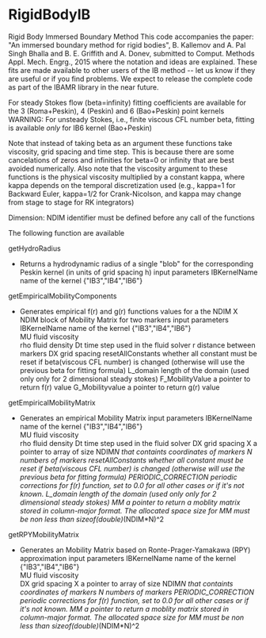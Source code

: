 # RigidBodyIB
Rigid Body Immersed Boundary Method
This code accompanies the paper:
"An immersed boundary method for rigid bodies", B. Kallemov and A. Pal Singh Bhalla and B. E. Griffith and A. Donev, submitted to Comput. Methods Appl. Mech. Engrg., 2015
where the notation and ideas are explained.
These fits are made available to other users of the IB method -- let us know if they are useful or if you find problems.
We expect to release the complete code as part of the IBAMR library in the near future.
 
For steady Stokes flow (beta=infinity) fitting coefficients are available for the
3 (Roma+Peskin), 4 (Peskin) and 6 (Bao+Peskin) point kernels
WARNING: For unsteady Stokes, i.e., finite viscous CFL number beta, fitting is available *only* for IB6 kernel (Bao+Peskin)
 
Note that instead of taking beta as an argument these functions take viscosity, grid spacing and time step.
This is because there are some cancelations of zeros and infinities for beta=0 or infinity that are best avoided numerically.
Also note that the viscosity argument to these functions is the physical viscosity multiplied by a constant kappa,
where kappa depends on the temporal discretization used
(e.g., kappa=1 for Backward Euler, kappa=1/2 for Crank-Nicolson, and kappa may change from stage to stage for RK integrators)

Dimension: NDIM identifier must be defined before any call of the functions
 
The following function are available 

getHydroRadius
  - Returns a hydrodynamic radius of a single "blob" for the corresponding Peskin kernel (in units of grid spacing h)
  input parameters 
  IBKernelName  name of the kernel {"IB3","IB4","IB6"}  

getEmpiricalMobilityComponents
  - Generates empirical f(r) and g(r) functions values for a the NDIM X NDIM block of Mobility Matrix for two markers 
  input parameters
  IBKernelName  		name of the kernel {"IB3","IB4","IB6"}  
  MU			fluid viscosity  
  rho			fluid density 
  Dt			time step used in the fluid solver
  r			distance between markers
  DX			grid spacing
  resetAllConstants 	whether all constant must be reset if beta(viscous CFL number) is changed (otherwise will use the previous beta for fitting formula)
  L_domain		length of the domain (used only only for 2 dimensional steady stokes)
  F_MobilityValue		a pointer to return f(r) value
  G_Mobilityvalue		a pointer to return g(r) value


getEmpiricalMobilityMatrix
  - Generates an empirical Mobility Matrix
  input parameters
  IBKernelName  		name of the kernel {"IB3","IB4","IB6"}  
  MU			fluid viscosity  
  rho			fluid density 
  Dt			time step used in the fluid solver
  DX			grid spacing
  X			a pointer to array of size NDIM*N that containts coordinates of markers 
  N			numbers of markers
  resetAllConstants 	whether all constant must be reset if beta(viscous CFL number) is changed (otherwise will use the previous beta for fitting formula)
  PERIODIC_CORRECTION	periodic corrections for f(r) function, set to 0.0 for all other cases or if it's not known.
  L_domain		length of the domain (used only only for 2 dimensional steady stokes)
  MM			a pointer to return a moblity matrix stored in column-major format. The allocated space size for MM must be non less than sizeof(double)*(NDIM*N)^2 

    
    
getRPYMobilityMatrix
  - Generates an Mobility Matrix based on Ronte-Prager-Yamakawa (RPY) approximation
  input parameters
  IBKernelName  		name of the kernel {"IB3","IB4","IB6"}  
  MU			fluid viscosity  
  DX			grid spacing
  X			a pointer to array of size NDIM*N that containts coordinates of markers 
  N			numbers of markers
  PERIODIC_CORRECTION	periodic corrections for f(r) function, set to 0.0 for all other cases or if it's not known.
  MM			a pointer to return a moblity matrix stored in column-major format. The allocated space size for MM must be non less than sizeof(double)*(NDIM*N)^2 

